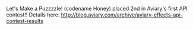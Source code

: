 Let's Make a Puzzzzle! (codename Honey) placed 2nd in Aviary's first API contest!! Details here:
http://blog.aviary.com/archive/aviary-effects-api-contest-results
